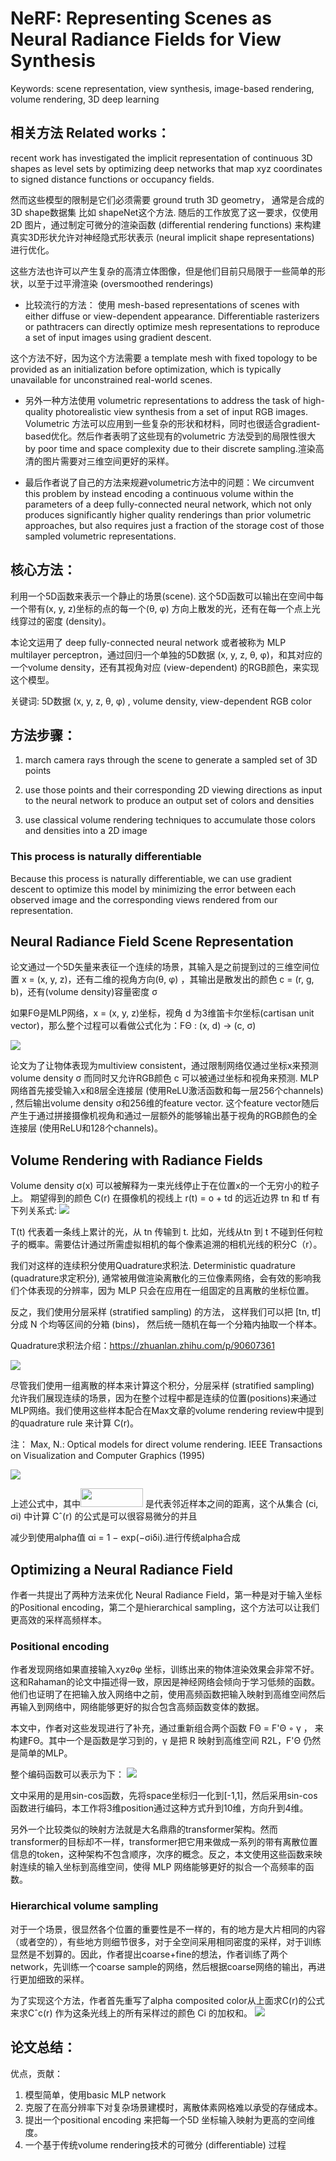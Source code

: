 

# NeRF: Representing Scenes as Neural Radiance Fields for View Synthesis


Keywords: scene representation, view synthesis, image-based rendering, volume rendering, 3D deep learning

## 相关方法 Related works：

recent work has investigated the implicit representation of continuous 3D shapes as level sets by optimizing deep networks that map xyz coordinates to signed distance functions or occupancy fields.

然而这些模型的限制是它们必须需要 ground truth 3D geometry， 通常是合成的3D shape数据集 比如 shapeNet这个方法. 随后的工作放宽了这一要求，仅使用2D 图片，通过制定可微分的渲染函数 (differential rendering functions) 来构建真实3D形状允许对神经隐式形状表示 (neural implicit shape representations) 进行优化。

这些方法也许可以产生复杂的高清立体图像，但是他们目前只局限于一些简单的形状，以至于过平滑渲染 (oversmoothed renderings)

* 比较流行的方法： 使用 mesh-based representations of scenes with either diffuse or view-dependent appearance.
Differentiable rasterizers or pathtracers can directly optimize mesh representations to reproduce a set of input images using gradient descent.

这个方法不好，因为这个方法需要 a template mesh with fixed topology to be provided as an initialization before optimization, which is typically unavailable for unconstrained real-world scenes.


* 另外一种方法使用 volumetric representations to address the task of high-quality photorealistic view synthesis from a set of input RGB images. Volumetric 方法可以应用到一些复杂的形状和材料，同时也很适合gradient-based优化。然后作者表明了这些现有的volumetric 方法受到的局限性很大 by poor time and space complexity due to their discrete sampling.渲染高清的图片需要对三维空间更好的采样。

* 最后作者说了自己的方法来规避volumetric方法中的问题：We circumvent this problem by instead encoding a continuous volume within the parameters of a deep fully-connected neural network, which not only produces significantly higher quality renderings than prior volumetric approaches, but also requires just a fraction of the storage cost of those sampled volumetric representations. 


## 核心方法：

利用一个5D函数来表示一个静止的场景(scene). 这个5D函数可以输出在空间中每一个带有(x, y, z)坐标的点的每一个(θ, φ) 方向上散发的光，还有在每一个点上光线穿过的密度 (density)。

本论文运用了 deep fully-connected neural network 或者被称为 MLP multilayer perceptron，通过回归一个单独的5D数据 (x, y, z, θ, φ)，和其对应的一个volume density，还有其视角对应 (view-dependent) 的RGB颜色，来实现这个模型。


关键词: 5D数据 (x, y, z, θ, φ) , volume density, view-dependent RGB color


## 方法步骤：

1.  march camera rays through the scene to generate a sampled set of 3D points

2. use those points and their corresponding 2D viewing directions as input to the neural network to produce an output set of colors and densities

3. use classical volume rendering techniques to accumulate those colors and densities into a 2D image

### This process is naturally differentiable

Because this process is naturally differentiable, we can use gradient descent to optimize this model by minimizing the error between each observed image and the corresponding views rendered from our representation.



## Neural Radiance Field Scene Representation

论文通过一个5D矢量来表征一个连续的场景，其输入是之前提到过的三维空间位置 x = (x, y, z)，还有二维的视角方向(θ, φ) ，其输出是散发出的颜色 c = (r, g, b)，还有(volume density)容量密度 σ

如果FΘ是MLP网络，x = (x, y, z)坐标，视角 d 为3维笛卡尔坐标(cartisan unit vector)，那么整个过程可以看做公式化为：FΘ : (x, d) → (c, σ)

<img src="https://github.com/xiaoxingchen505/SOA_Deep_Learning/blob/main/images/nerf1.png">

论文为了让物体表现为multiview consistent，通过限制网络仅通过坐标x来预测volume density σ 而同时又允许RGB颜色 c 可以被通过坐标和视角来预测. MLP网络首先接受输入x和8层全连接层 (使用ReLU激活函数和每一层256个channels) , 然后输出volume density σ和256维的feature vector. 这个feature vector随后产生于通过拼接摄像机视角和通过一层额外的能够输出基于视角的RGB颜色的全连接层 (使用ReLU和128个channels)。



## Volume Rendering with Radiance Fields

Volume density σ(x) 可以被解释为一束光线停止于在位置x的一个无穷小的粒子上。 期望得到的颜色 C(r) 在摄像机的视线上 r(t) = o + td 的远近边界 tn 和 tf 有下列关系式:
<img src="https://github.com/xiaoxingchen505/SOA_Deep_Learning/blob/main/images/nerf2.png">


T(t) 代表着一条线上累计的光，从 tn 传输到 t. 比如，光线从tn 到 t 不碰到任何粒子的概率。需要估计通过所需虚拟相机的每个像素追溯的相机光线的积分C（r）。

我们对这样的连续积分使用Quadrature求积法. Deterministic quadrature (quadrature求定积分), 通常被用做渲染离散化的三位像素网络，会有效的影响我们个体表现的分辨率，因为 MLP 只会在应用在一组固定的且离散的坐标位置。

反之，我们使用分层采样 (stratified sampling) 的方法， 这样我们可以把 [tn, tf] 分成 N 个均等区间的分箱 (bins)， 然后统一随机在每一个分箱内抽取一个样本。

Quadrature求积法介绍：https://zhuanlan.zhihu.com/p/90607361

<img src="https://github.com/xiaoxingchen505/SOA_Deep_Learning/blob/main/images/nerf3.png">

尽管我们使用一组离散的样本来计算这个积分，分层采样 (stratified sampling) 允许我们展现连续的场景，因为在整个过程中都是连续的位置(positions)来通过MLP网络。我们使用这些样本配合在Max文章的volume rendering review中提到的quadrature rule 来计算 C(r)。

注： Max, N.: Optical models for direct volume rendering. IEEE Transactions on Visualization and Computer Graphics (1995)


<img src="https://github.com/xiaoxingchen505/SOA_Deep_Learning/blob/main/images/nerf4.png">

上述公式中，其中<img src="https://github.com/xiaoxingchen505/SOA_Deep_Learning/blob/main/images/nerf5.png" width="100" height="30"> 是代表邻近样本之间的距离，这个从集合 (ci, σi) 中计算 Cˆ(r) 的公式是可以很容易微分的并且

减少到使用alpha值 αi = 1 − exp(−σiδi).进行传统alpha合成


## Optimizing a Neural Radiance Field
作者一共提出了两种方法来优化 Neural Radiance Field，第一种是对于输入坐标的Positional encoding，第二个是hierarchical sampling，这个方法可以让我们更高效的采样高频样本。


### Positional encoding
作者发现网络如果直接输入xyzθφ 坐标，训练出来的物体渲染效果会非常不好。这和Rahaman的论文中描述得一致，原因是神经网络会倾向于学习低频的函数。他们也证明了在把输入放入网络中之前，使用高频函数把输入映射到高维空间然后再输入到网络中，网络能够更好的拟合包含高频函数变体的数据。

本文中，作者对这些发现进行了补充，通过重新组合两个函数 FΘ = F'Θ ◦ γ ， 来构建FΘ。其中一个是函数是学习到的，γ 是把 R 映射到高维空间 R2L，F'Θ 仍然是简单的MLP。

整个编码函数可以表示为下：
<img src="https://github.com/xiaoxingchen505/SOA_Deep_Learning/blob/main/images/nerf6.png">

文中采用的是用sin-cos函数，先将space坐标归一化到[-1,1]，然后采用sin-cos函数进行编码，本工作将3维position通过这种方式升到10维，方向升到4维。

另外一个比较类似的映射方法就是大名鼎鼎的transformer架构。然而transformer的目标却不一样，transformer把它用来做成一系列的带有离散位置信息的token，这种架构不包含顺序，次序的概念。反之，本文使用这些函数来映射连续的输入坐标到高维空间，使得 MLP 网络能够更好的拟合一个高频率的函数。

### Hierarchical volume sampling

对于一个场景，很显然各个位置的重要性是不一样的，有的地方是大片相同的内容（或者空的），有些地方则细节很多，对于全空间采用相同密度的采样，对于训练显然是不划算的。因此，作者提出coarse+fine的想法，作者训练了两个network，先训练一个coarse sample的网络，然后根据coarse网络的输出，再进行更加细致的采样。

为了实现这个方法，作者首先重写了alpha composited color从上面求C(r)的公式来求Cˆc(r) 作为这条光线上的所有采样过的颜色 Ci 的加权和。
<img src="https://github.com/xiaoxingchen505/SOA_Deep_Learning/blob/main/images/nerf7.png">


## 论文总结：

优点，贡献：
1. 模型简单，使用basic MLP network
2. 克服了在高分辨率下对复杂场景建模时，离散体素网格难以承受的存储成本。
3. 提出一个positional encoding 来把每一个5D 坐标输入映射为更高的空间维度。
4. 一个基于传统volume rendering技术的可微分 (differentiable) 过程